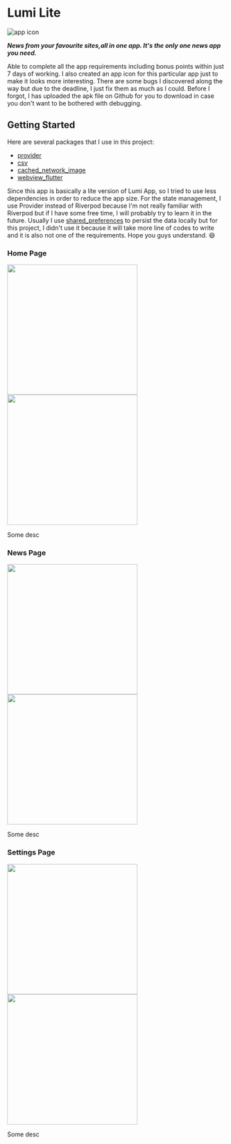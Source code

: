 # Lumi Lite

![app icon](assets/icon.png)

**_News from your favourite sites,all in one app. It's the only one news app you need._**

Able to complete all the app requirements including bonus points within just 7 days of working. I also created an app icon for this particular app just to make it looks more interesting. There are some bugs I discovered along the way but due to the deadline, I just fix them as much as I could. Before I forgot, I has uploaded the apk file on Github for you to download in case you don't want to be bothered with debugging.

## Getting Started

Here are several packages that I use in this project:

- [provider](https://pub.dev/packages/provider)
- [csv](https://pub.dev/packages/csv)
- [cached_network_image](https://pub.dev/cached_network_image)
- [webview_flutter](https://pub.dev/packages/webview_flutter)

Since this app is basically a lite version of Lumi App, so I tried to use less dependencies in order to reduce the app size. For the state management, I use Provider instead of Riverpod because I'm not really familiar with Riverpod but if I have some free time, I will probably try to learn it in the future. Usually I use [shared_preferences](https://pub.dev/packages/shared_preferences) to persist the data locally but for this project, I didn't use it because it will take more line of codes to write and it is also not one of the requirements. Hope you guys understand. :smile:

### Home Page

<img src="assets/screenshots/home_page_1.jpg" width="300">
<img src="assets/screenshots/home_page_2.jpg" width="300">

Some desc

### News Page

<img src="assets/screenshots/news_page_1.jpg" width="300">
<img src="assets/screenshots/news_page_2.jpg" width="300">

Some desc

### Settings Page

<img src="assets/screenshots/settings_page_1.jpg" width="300">
<img src="assets/screenshots/settings_page_2.jpg" width="300">

Some desc